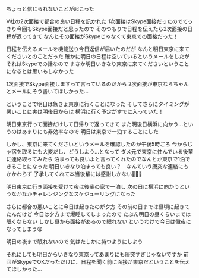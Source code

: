 ちょっと信じられないことが起こった

V社の2次面接で都合の良い日程を訊かれた
1次面接はSkype面接だったのでてっきり今回もSkype面接だと思ったので
そのつもりで日程を伝えたら2次面接の日程が返ってきて
なんとその面接がSkypeじゃなくて東京での面接だった！

日程を伝えるメールを機能送り今日返信が届いたのだが
なんと明日東京に来てくださいとのことだった
確かに明日の日程は空いているというメールをしたが
それはSkypeでの話なので
まさか明日いきなり東京に来てくださいということになるとは思いもしなかった

1次面接でSkype面接しますって言っているのだから
2次面接が東京ならちゃんとメールにそう書いてほしかった…

ということで明日は急きょ東京に行くことになった
そしてさらにタイミングが悪いことに実は明後日からは
横浜に行く予定がすでに入っていた！

明日東京行って面接だけして日帰りで返ってきて
また明後日横浜に向かう…というのはあまりにも非効率なので
明日は東京で一泊することにした

しかし、東京に来てくださいというメールを確認したのが午後5時ごろ
今からじゃ宿を取るにも大変だし、どうしよう…となって
ダメ元で東京に住んでいる後輩に連絡取ってみたら
泊まっても良いよと言ってくれたのでなんとか東京で1泊できることになった
明日いきなり泊まっても良い？　なんていう唐突な連絡にもかかわらず
了承してくれて本当後輩には感謝しかない:pray::pray::pray:

明日東京に行き面接を受けて夜は後輩の家で一泊し
次の日に横浜に向かうというなかなかチャレンジングなスケジューリングになった

さらに都合の悪いことに今日は起きたのが夕方
その前の日までは昼頃に起きてたんだけど
今日は夕方まで爆睡してしまったので
たぶん明日の昼くらいまでは眠くならない
しかし昼から面接があるので眠れない
というわけで今日は徹夜になってしまう:weary:

明日の夜まで眠れないので
気はたしかに持つようにしよう

それにしても明日からいきなり東京ってあまりにも唐突すぎじゃないですか
前回がSkypeでOKだっただけに、日程を聞く前に面接が東京だということを伝えてほしかった…
